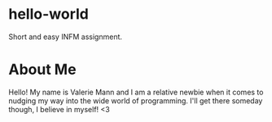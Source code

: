 # hello-world
Short and easy INFM assignment.

# About Me

Hello! My name is Valerie Mann and I am a relative newbie when it comes to nudging my way into the wide world of programming. I'll get there someday though, I believe in myself! <3
